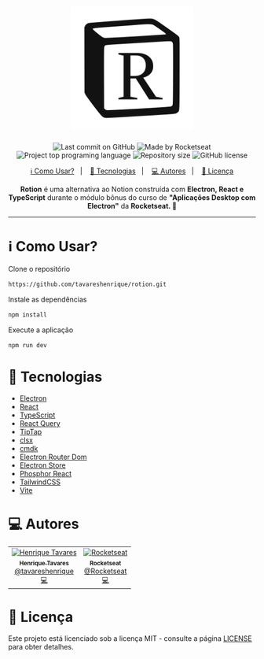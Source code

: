 <h1 align="center">
  <img alt="Rotion Logo" title="Rotion Logo" src="resources/icon.png" width="250px" />
</h1>

<p align="center">
  <img alt="Last commit on GitHub" src="https://img.shields.io/github/last-commit/tavareshenrique/go-finances-web?color=121212">
  <img alt="Made by Rocketseat" src="https://img.shields.io/badge/made%20by-Rocketseat-%20?color=121212">
  <img alt="Project top programing language" src="https://img.shields.io/github/languages/top/tavareshenrique/go-finances-web?color=121212">
  <img alt="Repository size" src="https://img.shields.io/github/repo-size/tavareshenrique/go-finances-web?color=121212">
  <img alt="GitHub license" src="https://img.shields.io/github/license/tavareshenrique/go-finances-web?color=121212">
</p>

<p align="center">
  <a href="#information_source-como-usar">ℹ️ Como Usar?</a>&nbsp;&nbsp;&nbsp;|&nbsp;&nbsp;&nbsp;
  <a href="#rocket-tecnologias">🚀 Tecnologias</a>&nbsp;&nbsp;&nbsp;|&nbsp;&nbsp;&nbsp;
  <a href="#computer-autores">💻 Autores</a>&nbsp;&nbsp;&nbsp;|&nbsp;&nbsp;&nbsp;
  <a href="#memo-licença">📝 Licença</a>
</p>

<p align="center">
  <b>Rotion</b> é uma alternativa ao Notion construída com <b>Electron, React e TypeScript</b> durante o módulo bônus do curso de <b>"Aplicações Desktop com Electron"</b> da <b>Rocketseat. 🚀</b>
</p>

---

# :information_source: Como Usar?

Clone o repositório

```bash
https://github.com/tavareshenrique/rotion.git
```

Instale as dependências

```bash
npm install
```

Execute a aplicação

```bash
npm run dev
```

# :rocket: Tecnologias

- [Electron](https://www.electronjs.org/pt/)
- [React](https://pt-br.reactjs.org/)
- [TypeScript](https://www.typescriptlang.org/)
- [React Query](https://tanstack.com/query/v3/)
- [TipTap](https://tiptap.dev/)
- [clsx](https://github.com/lukeed/clsx)
- [cmdk](https://github.com/pacocoursey/cmdk)
- [Electron Router Dom](https://github.com/daltonmenezes/electron-router-dom)
- [Electron Store](https://github.com/sindresorhus/electron-store)
- [Phosphor React](https://github.com/phosphor-icons/react)
- [TailwindCSS](https://tailwindcss.com/)
- [Vite](https://vitejs.dev/)


# :computer: Autores

<table>
  <tr>
    <td align="center">
      <a href="http://github.com/tavareshenrique/">
        <img src="https://avatars1.githubusercontent.com/u/27022914?v=4" width="100px;" alt="Henrique Tavares"/>
        <br />
        <sub>
          <b>Henrique Tavares</b>
        </sub>
       </a>
       <br />
       <a href="https://www.linkedin.com/in/tavareshenrique/" title="Linkedin">@tavareshenrique</a>
       <br />
       <a href="https://github.com/tavareshenrique/
                feet-app/commits?author=tavareshenrique" title="Code">💻</a>
    </td>
    <td align="center">
      <a href="https://github.com/Rocketseat/">
        <img src="https://avatars0.githubusercontent.com/u/28929274?s=200&v=4" width="100px;" alt="Rocketseat"/>
        <br />
        <sub>
          <b>Rocketseat</b>
        </sub>
       </a>
       <br />
       <a href="https://www.linkedin.com/in/tavareshenrique/" title="Linkedin">@Rocketseat</a>
       <br />
       <a href="https://github.com/tavareshenrique/go-marketplace/commits?author=tavareshenrique" title="Code">💻</a>
    </td>
  </tr>
</table>

# :memo: Licença

Este projeto está licenciado sob a licença MIT - consulte a página [LICENSE](./LICENSE) para obter detalhes.
